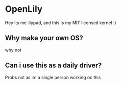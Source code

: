 # OpenLily
Hey its me lilypad, and this is my MIT licensed kernel :)

## Why make your own OS?

why not

## Can i use this as a daily driver?

Probs not as im a single person working on this
